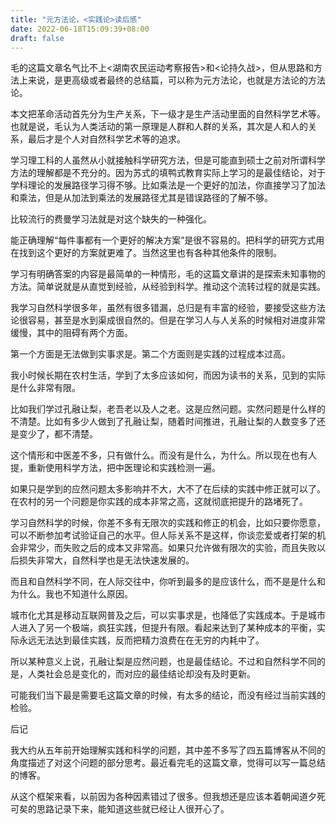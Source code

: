 ```yaml
---
title: "元方法论，<实践论>读后感"
date: 2022-06-18T15:09:39+08:00
draft: false
---
```


毛的这篇文章名气比不上<湖南农民运动考察报告>和<论持久战>，但从思路和方法上来说，是更高级或者最终的总结篇，可以称为元方法论，也就是方法论的方法论。

本文把革命活动首先分为生产关系，下一级才是生产活动里面的自然科学艺术等。也就是说，毛认为人类活动的第一原理是人群和人群的关系，其次是人和人的关系，最后才是个人对自然科学艺术等的追求。

学习理工科的人虽然从小就接触科学研究方法，但是可能直到硕士之前对所谓科学方法的理解都是不充分的。因为苏式的填鸭式教育实际上学习的是最佳结论，对于学科理论的发展路径学习得不够。比如乘法是一个更好的加法，你直接学习了加法和乘法，但是从加法到乘法的发展路径尤其是错误路径的了解不够。

比较流行的费曼学习法就是对这个缺失的一种强化。

能正确理解“每件事都有一个更好的解决方案”是很不容易的。把科学的研究方式用在找到这个更好的方案就更难了。当然这里也有各种其他条件的限制。

学习有明确答案的内容是最简单的一种情形，毛的这篇文章讲的是探索未知事物的方法。简单说就是从直觉到经验，从经验到科学。推动这个流转过程的就是实践。

我学习自然科学很多年，虽然有很多错漏，总归是有丰富的经验，要接受这些方法论很容易，甚至是水到渠成很自然的。但是在学习人与人关系的时候相对进度非常缓慢，其中的阻碍有两个方面。

第一个方面是无法做到实事求是。第二个方面则是实践的过程成本过高。

我小时候长期在农村生活，学到了太多应该如何，而因为读书的关系，见到的实际是什么非常有限。

比如我们学过孔融让梨，老吾老以及人之老。这是应然问题。实然问题是什么样的不清楚。比如有多少人做到了孔融让梨，随着时间推进，孔融让梨的人数变多了还是变少了，都不清楚。

这个情形和中医差不多，只有做什么。而没有是什么，为什么。所以现在也有人提，重新使用科学方法，把中医理论和实践检测一遍。

如果只是学到的应然问题太多影响并不大，大不了在后续的实践中修正就可以了。在农村的另一个问题是你实践的成本非常之高，这就彻底把提升的路堵死了。

学习自然科学的时候，你差不多有无限次的实践和修正的机会，比如只要你愿意，可以不断参加考试验证自己的水平。但人际关系不是这样，你谈恋爱或者打架的机会非常少，而失败之后的成本又非常高。如果只允许做有限次的实验，而且失败以后损失非常大，自然科学也是无法快速发展的。

而且和自然科学不同，在人际交往中，你听到最多的是应该什么，而不是是什么和为什么。我也不知道什么原因。

城市化尤其是移动互联网普及之后，可以实事求是，也降低了实践成本。于是城市人进入了另一个极端，疯狂实践，但提升有限。看起来达到了某种成本的平衡，实际永远无法达到最佳实践，反而把精力浪费在在无穷的内耗中了。

所以某种意义上说，孔融让梨是应然问题，也是最佳结论。不过和自然科学不同的是，人类社会总是变化的，而对应的最佳结论却没有及时更新。

可能我们当下最是需要毛这篇文章的时候，有太多的结论，而没有经过当前实践的检验。

后记

我大约从五年前开始理解实践和科学的问题，其中差不多写了四五篇博客从不同的角度描述了对这个问题的部分思考。最近看完毛的这篇文章，觉得可以写一篇总结的博客。

从这个框架来看，以前因为各种因素错过了很多。但我想还是应该本着朝闻道夕死可矣的思路记录下来，能知道这些就已经让人很开心了。
